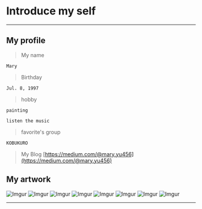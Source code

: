 # Introduce my self
*****
## My profile
> My name

	Mary

> Birthday

	Jul. 8, 1997

> hobby

	painting
	
	listen the music

> favorite's group 
	
	KOBUKURO
	
> My Blog  [https://medium.com/@mary.yu456](https://medium.com/@mary.yu456)
	
## My artwork

![Imgur](https://i.imgur.com/vz3OD9s.png "flowerGirl")
![Imgur](https://i.imgur.com/xNGkBUD.png)
![Imgur](https://i.imgur.com/1H7Kx7Y.png)
![Imgur](https://i.imgur.com/4x2saBx.png)
![Imgur](https://i.imgur.com/ScaMhD5.png)
![Imgur](https://i.imgur.com/HH6135X.png)
![Imgur](https://i.imgur.com/yacw1Le.png)
![Imgur](https://i.imgur.com/fxxhjxO.png)
***

